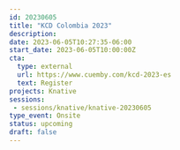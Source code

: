 ```yaml
---
id: 20230605
title: "KCD Colombia 2023"
description: 
date: 2023-06-05T10:27:35-06:00
start_date: 2023-06-05T10:00:00Z
cta: 
  type: external
  url: https://www.cuemby.com/kcd-2023-es
  text: Register
projects: Knative
sessions: 
 - sessions/knative/knative-20230605
type_event: Onsite
status: upcoming
draft: false
---
```




